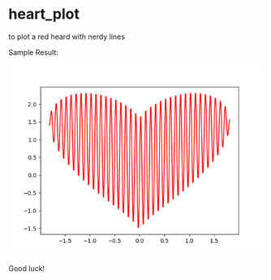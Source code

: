# heart_plot
to plot a red heard with nerdy lines  

Sample Result:

![heart plot sample result](https://github.com/seanxlgit/heart_plot/blob/master/Heart_Plot_Result.png)

Good luck!
